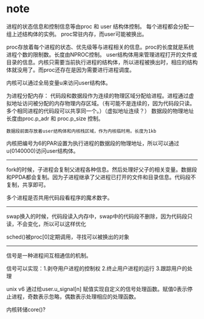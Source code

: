 note
====

进程的状态信息和控制信息等由proc 和 user 结构体控制。
每个进程都会分配一组上述结构体的实例。
proc常驻内存，而user可能被换出。

proc存放着每个进程的状态、优先级等与进程相关的信息。proc的长度就是系统进程个数的限制数。长度由NPROC控制。
user结构体用来管理进程打开的文件或目录的信息。内核只需要当前执行进程的结构体，所以进程被换出时，相应的结构体就没用了。而proc还存在是因为需要进行进程调度。

内核可以通过全局变量u来访问user结构体。

为进程分配内存：
    代码段和数据段作为连续的物理区域分配给进程。进程通过虚拟地址访问被分配的内存物理内存区域。（有可能不是连续的，因为代码段只读。多个相同进程的代码段可以共享同一个。）（虚拟地址连续？）
    数据段的物理地址长度由proc.p_adr 和 proc.p_size 控制。

    数据段前面存放着user结构体和内核栈区域，作为内核临时用。长度为1kb

内核把编号为6的PAR设置为执行进程的数据段的物理地址，所以可以通过u(0140000)访问user结构体。


------


fork的时候，子进程会复制父进程各种信息。然后处理好父子的相关变量。数据段和PPDA都会复制。因为子进程继承了父进程已打开的文件和目录信息。代码段不复制，共享即可。

多个进程是否共用代码段看程序的魔术数字。

-------

swap换入的时候，代码段读入内存中，swap中的代码段不删除，因为代码段只读，不会变化，所以可以这样优化

sched()被proc[0]定期调用，寻找可以被换出的对象


--------
信号是一种进程间互相通信的机制。

信号可以实现：1.剥夺用户进程的控制权  2.终止用户进程的运行  3.跟踪用户的处理

unix v6 通过给user.u_signal[n] 赋值实现自定义的信号处理函数。赋值0表示停止进程，奇数表示忽略，偶数表示处理相应的处理函数。


内核转储core()?


